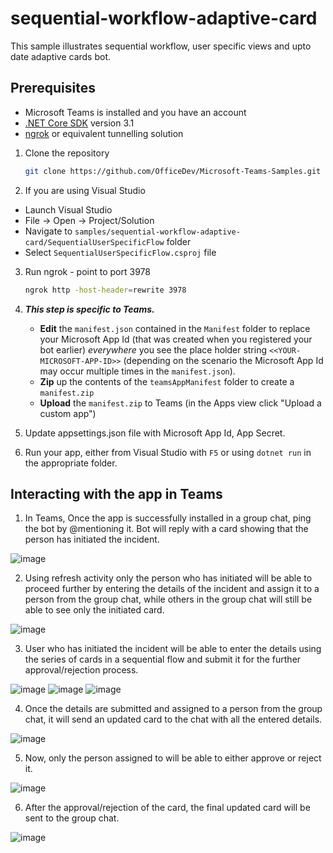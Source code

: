 ﻿# sequential-workflow-adaptive-card
This sample illustrates sequential workflow, user specific views and upto date adaptive cards bot.

## Prerequisites

- Microsoft Teams is installed and you have an account
- [.NET Core SDK](https://dotnet.microsoft.com/download) version 3.1
- [ngrok](https://ngrok.com/) or equivalent tunnelling solution

1) Clone the repository

    ```bash
    git clone https://github.com/OfficeDev/Microsoft-Teams-Samples.git
    ```

2) If you are using Visual Studio
  - Launch Visual Studio
  - File -> Open -> Project/Solution
  - Navigate to `samples/sequential-workflow-adaptive-card/SequentialUserSpecificFlow` folder
  - Select `SequentialUserSpecificFlow.csproj` file

3) Run ngrok - point to port 3978

    ```bash
    ngrok http -host-header=rewrite 3978
    ```

4) __*This step is specific to Teams.*__
    - **Edit** the `manifest.json` contained in the `Manifest` folder to replace your Microsoft App Id (that was created when you registered your bot earlier) *everywhere* you see the place holder string `<<YOUR-MICROSOFT-APP-ID>>` (depending on the scenario the Microsoft App Id may occur multiple times in the `manifest.json`).
    - **Zip** up the contents of the `teamsAppManifest` folder to create a `manifest.zip`
    - **Upload** the `manifest.zip` to Teams (in the Apps view click "Upload a custom app")

1) Update appsettings.json file with Microsoft App Id, App Secret.
2) Run your app, either from Visual Studio with `F5` or using `dotnet run` in the appropriate folder.

## Interacting with the app in Teams

1. In Teams, Once the app is successfully installed in a group chat, ping the bot by @mentioning it. Bot will reply with a card showing that the person has initiated the incident. 

  ![image](https://user-images.githubusercontent.com/80379013/123651438-19ae5600-d849-11eb-9024-3897bf833d39.png)
  
2. Using refresh activity only the person who has initiated will be able to proceed further by entering the details of the incident and assign it to a person from the group chat, while others in the group chat will still be able to see only the initiated card.

  ![image](https://user-images.githubusercontent.com/80379013/123651344-0307ff00-d849-11eb-98e5-029daa7dc49f.png)

3. User who has initiated the incident will be able to enter the details using the series of cards in a sequential flow and submit it for the further approval/rejection process.

  ![image](https://user-images.githubusercontent.com/80379013/123651705-5417f300-d849-11eb-89e2-b99564c30b43.png)
  ![image](https://user-images.githubusercontent.com/80379013/123651751-5f6b1e80-d849-11eb-889c-e08bcdd37540.png)
  ![image](https://user-images.githubusercontent.com/80379013/123652355-da343980-d849-11eb-817b-87ad8f4598f8.png)
  
4. Once the details are submitted and assigned to a person from the group chat, it will send an updated card to the chat with all the entered details.

  ![image](https://user-images.githubusercontent.com/80379013/123652434-eb7d4600-d849-11eb-9e02-e9d3496f3e66.png)
  
5. Now, only the person assigned to will be able to either approve or reject it.

  ![image](https://user-images.githubusercontent.com/80379013/123652525-02239d00-d84a-11eb-8d43-f45607b1ef2f.png)  

6. After the approval/rejection of the card, the final updated card will be sent to the group chat.

  ![image](https://user-images.githubusercontent.com/80379013/123652838-4616a200-d84a-11eb-96c4-580979287b63.png)

